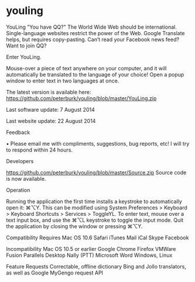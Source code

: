 # youling
YouLing
"You have QQ?" The World Wide Web should be international. Single-language websites restrict the power of the Web. Google Translate helps, but requires copy-pasting. Can’t read your Facebook news feed? Want to join QQ?

Enter YouLing.

 

Mouse-over a piece of text anywhere on your computer, and it will automatically be translated to the language of your choice! Open a popup window to enter text in two languages at once.

 

The latest version is available here:
https://github.com/peterburk/youling/blob/master/YouLing.zip

Last software update: 7 August 2014

Last website update: 22 August 2014

 

Feedback

• Please email me with compliments, suggestions, bug reports, etc! I will try to respond within 24 hours.

Developers

https://github.com/peterburk/youling/blob/master/Source.zip
Source code is now available.

Operation

Running the application the first time installs a keystroke to automatically open it: ⌘⌥Y. This can be modified using System Preferences > Keyboard > Keyboard Shortcuts > Services > ToggleYL.
To enter text, mouse over a text input box, and use the ⌘⌥L keystroke to toggle the input mode.
Quit the application by closing the window or pressing ⌘⌥Y.
 

 

Compatibility
Requires Mac OS 10.6
Safari
iTunes
Mail
iCal
Skype
Facebook
 

Incompatibility
Mac OS 10.5 or earlier
Google Chrome
Firefox
VMWare Fusion
Parallels Desktop
Nally (PTT)
Microsoft Word
Windows, Linux
 

Feature Requests
Correctable, offline dictionary
Bing and Jollo translators, as well as Google
MyGengo request API
